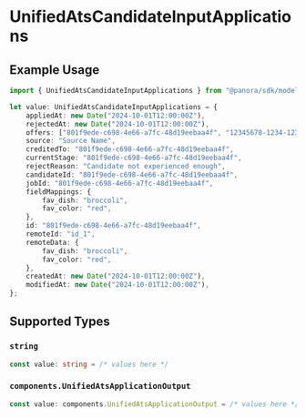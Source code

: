 # UnifiedAtsCandidateInputApplications

## Example Usage

```typescript
import { UnifiedAtsCandidateInputApplications } from "@panora/sdk/models/components";

let value: UnifiedAtsCandidateInputApplications = {
    appliedAt: new Date("2024-10-01T12:00:00Z"),
    rejectedAt: new Date("2024-10-01T12:00:00Z"),
    offers: ["801f9ede-c698-4e66-a7fc-48d19eebaa4f", "12345678-1234-1234-1234-123456789012"],
    source: "Source Name",
    creditedTo: "801f9ede-c698-4e66-a7fc-48d19eebaa4f",
    currentStage: "801f9ede-c698-4e66-a7fc-48d19eebaa4f",
    rejectReason: "Candidate not experienced enough",
    candidateId: "801f9ede-c698-4e66-a7fc-48d19eebaa4f",
    jobId: "801f9ede-c698-4e66-a7fc-48d19eebaa4f",
    fieldMappings: {
        fav_dish: "broccoli",
        fav_color: "red",
    },
    id: "801f9ede-c698-4e66-a7fc-48d19eebaa4f",
    remoteId: "id_1",
    remoteData: {
        fav_dish: "broccoli",
        fav_color: "red",
    },
    createdAt: new Date("2024-10-01T12:00:00Z"),
    modifiedAt: new Date("2024-10-01T12:00:00Z"),
};
```

## Supported Types

### `string`

```typescript
const value: string = /* values here */
```

### `components.UnifiedAtsApplicationOutput`

```typescript
const value: components.UnifiedAtsApplicationOutput = /* values here */
```

